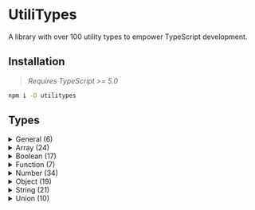 # UtiliTypes

A library with over 100 utility types to empower TypeScript development.

## Installation

> *Requires TypeScript >= 5.0*

```sh
npm i -D utilitypes
```

## Types

<details>
<summary>General (6)</summary>

- [`json`](/docs/general/json.md)
- [`literal`](/docs/general/literal.md)
- [`primitive`](/docs/general/primitive.md)
- [`Cast<T, U>`](/docs/general/Cast.md)
- [`Display<T>`](/docs/general/Display.md)
- [`Nominal<T, S>`](/docs/general/Nominal.md)

</details>

<details>
<summary>Array (24)</summary>

- [`Chunk<T, N>`](/docs/array/Chunk.md)
- [`Fill<T, U, A, B>`](/docs/array/Fill.md)
- [`Flat<T, N>`](/docs/array/Flat.md)
- [`Join<T, S>`](/docs/array/Join.md)
- [`Slice<T, A, B>`](/docs/array/Slice.md)
- [`Tuple<T, N>`](/docs/array/Tuple.md)
- [`Unique<T>`](/docs/array/Unique.md)
- [`At<T, N>`](/docs/array/At.md)
- [`Entries<T>`](/docs/array/Entries.md)
- [`Every<T, U>`](/docs/array/Every.md)
- [`Filter<T, U>`](/docs/array/Filter.md)
- [`Includes<T, U>`](/docs/array/Includes.md)
- [`IndexOf<T, U, N>`](/docs/array/IndexOf.md)
- [`Pop<T>`](/docs/array/Pop.md)
- [`Push<T, U>`](/docs/array/Push.md)
- [`Shift<T>`](/docs/array/Shift.md)
- [`Some<T, U>`](/docs/array/Some.md)
- [`Unshift<T, U>`](/docs/array/Unshift.md)
- [`Partition<T, U>`](/docs/array/Partition.md)
- [`Reject<T, U>`](/docs/array/Reject.md)
- [`Reverse<T>`](/docs/array/Reverse.md)
- [`TypedArray`](/docs/array/TypedArray.md)
- [`Head<T>`](/docs/array/Head.md)
- [`Tail<T>`](/docs/array/Tail.md)

</details>

<details>
<summary>Boolean (17)</summary>

- [`IsUnion<T>`](/docs/boolean/IsUnion.md)
- [`Extends<A, B>`](/docs/boolean/Extends.md)
- [`IsAny<T>`](/docs/boolean/IsAny.md)
- [`IsEqual<A, B>`](/docs/boolean/IsEqual.md)
- [`IsFalsy<T>`](/docs/boolean/IsFalsy.md)
- [`IsNever<T>`](/docs/boolean/IsNever.md)
- [`IsTruthy<T>`](/docs/boolean/IsTruthy.md)
- [`IsTuple<T>`](/docs/boolean/IsTuple.md)
- [`If<P, Q, R>`](/docs/boolean/If.md)
- [`Not<P>`](/docs/boolean/Not.md)
- [`Implies<P, Q>`](/docs/boolean/Implies.md)
- [`And<P, Q>`](/docs/boolean/And.md)
- [`Or<P, Q>`](/docs/boolean/Or.md)
- [`Xor<P, Q>`](/docs/boolean/Xor.md)
- [`Nand<P, Q>`](/docs/boolean/Nand.md)
- [`Nor<P, Q>`](/docs/boolean/Nor.md)
- [`Xnor<P, Q>`](/docs/boolean/Xnor.md)

</details>

<details>
<summary>Function (7)</summary>

- [`Curry<T>`](/docs/function/Curry.md)
- [`Action<T>`](/docs/function/Action.md)
- [`Awaitable<T>`](/docs/function/Awaitable.md)
- [`Fn<T, R>`](/docs/function/Fn.md)
- [`IsOverloaded<T>`](/docs/function/IsOverloaded.md)
- [`NoInfer<T>`](/docs/function/NoInfer.md)
- [`Predicate<T>`](/docs/function/Predicate.md)

</details>

<details>
<summary>Number (34)</summary>

- [`Range<A, B, O>`](/docs/number/Range.md)
- [`Max<N>`](/docs/number/Max.md)
- [`Min<N>`](/docs/number/Min.md)
- [`MinMax<N>`](/docs/number/MinMax.md)
- [`Bit`](/docs/number/Bit.md)
- [`Factorial<N>`](/docs/number/Factorial.md)
- [`IsPrime<N>`](/docs/number/IsPrime.md)
- [`IsFloat<N>`](/docs/number/IsFloat.md)
- [`IsInteger<N>`](/docs/number/IsInteger.md)
- [`Add<X, Y>`](/docs/number/Add.md)
- [`Absolute<N>`](/docs/number/Absolute.md)
- [`Ceil<N>`](/docs/number/Ceil.md)
- [`Compare<X, Y>`](/docs/number/Compare.md)
- [`Digit`](/docs/number/Digit.md)
- [`Divide<X, Y>`](/docs/number/Divide.md)
- [`DivMod<X, Y>`](/docs/number/DivMod.md)
- [`Eq<X, Y>`](/docs/number/Eq.md)
- [`Floor<N>`](/docs/number/Floor.md)
- [`Gt<X, Y>`](/docs/number/Gt.md)
- [`Gte<X, Y>`](/docs/number/Gte.md)
- [`IsEven<N>`](/docs/number/IsEven.md)
- [`IsNegative<N>`](/docs/number/IsNegative.md)
- [`IsOdd<N>`](/docs/number/IsOdd.md)
- [`IsPositive<N>`](/docs/number/IsPositive.md)
- [`Lt<X, Y>`](/docs/number/Lt.md)
- [`Lte<X, Y>`](/docs/number/Lte.md)
- [`Modulo<X, Y>`](/docs/number/Modulo.md)
- [`Multiply<X, Y>`](/docs/number/Multiply.md)
- [`Negate<N>`](/docs/number/Negate.md)
- [`Pow<B, N>`](/docs/number/Pow.md)
- [`Sign<N>`](/docs/number/Sign.md)
- [`Subtract<X, Y>`](/docs/number/Subtract.md)
- [`ToDigits<N>`](/docs/number/ToDigits.md)
- [`ParseInt<S, B>`](/docs/number/ParseInt.md)

</details>

<details>
<summary>Object (19)</summary>

- [`PathMode`](/docs/object/PathMode.md)
- [`Path<T, M>`](/docs/object/Path.md)
- [`Entries<T>`](/docs/object/Entries.md)
- [`ReadonlyDeep<T>`](/docs/object/ReadonlyDeep.md)
- [`Assign<T, U>`](/docs/object/Assign.md)
- [`FromEntries<T>`](/docs/object/FromEntries.md)
- [`AbstractConstructor<T, U>`](/docs/object/AbstractConstructor.md)
- [`Constructor<T, U>`](/docs/object/Constructor.md)
- [`Dict<T>`](/docs/object/Dict.md)
- [`EitherAll<T>`](/docs/object/EitherAll.md)
- [`ExclusiveOr<T, U>`](/docs/object/ExclusiveOr.md)
- [`Get<T, P>`](/docs/object/Get.md)
- [`InclusiveOr<T, K>`](/docs/object/InclusiveOr.md)
- [`Invert<T>`](/docs/object/Invert.md)
- [`Mutable<T>`](/docs/object/Mutable.md)
- [`OmitIndexSignature<T>`](/docs/object/OmitIndexSignature.md)
- [`OmitStrict<T, K>`](/docs/object/OmitStrict.md)
- [`ToPrimitive<T>`](/docs/object/ToPrimitive.md)
- [`ToUnion<T>`](/docs/object/ToUnion.md)

</details>

<details>
<summary>String (21)</summary>

- [`Length<S>`](/docs/string/Length.md)
- [`Split<S, U, N>`](/docs/string/Split.md)
- [`At<T, N>`](/docs/string/At.md)
- [`EndsWith<S, T, N>`](/docs/string/EndsWith.md)
- [`PadEnd<S, N, P>`](/docs/string/PadEnd.md)
- [`PadStart<S, N, P>`](/docs/string/PadStart.md)
- [`Repeat<S, N>`](/docs/string/Repeat.md)
- [`Replace<S, T, U>`](/docs/string/Replace.md)
- [`ReplaceAll<S, T, U>`](/docs/string/ReplaceAll.md)
- [`Slice<S, A, B>`](/docs/string/Slice.md)
- [`StartsWith<S, T, N>`](/docs/string/StartsWith.md)
- [`Trim<S, T>`](/docs/string/Trim.md)
- [`TrimEnd<S, T>`](/docs/string/TrimEnd.md)
- [`TrimStart<S, T>`](/docs/string/TrimStart.md)
- [`LowercaseChar`](/docs/string/LowercaseChar.md)
- [`UppercaseChar`](/docs/string/UppercaseChar.md)
- [`Whitespace`](/docs/string/Whitespace.md)
- [`Reverse<S>`](/docs/string/Reverse.md)
- [`Truncate<S, N>`](/docs/string/Truncate.md)
- [`CaseType`](/docs/string/CaseType.md)
- [`ChangeCase<S, T>`](/docs/string/ChangeCase.md)

</details>

<details>
<summary>Union (10)</summary>

- [`Difference<T, U>`](/docs/union/Difference.md)
- [`Disjunctive<T, U>`](/docs/union/Disjunctive.md)
- [`ExcludeStrict<T, U>`](/docs/union/ExcludeStrict.md)
- [`ExtractStrict<T, U>`](/docs/union/ExtractStrict.md)
- [`Last<T>`](/docs/union/Last.md)
- [`Literal<T>`](/docs/union/Literal.md)
- [`ToIntersection<T>`](/docs/union/ToIntersection.md)
- [`ToTuple<T>`](/docs/union/ToTuple.md)
- [`Distribute<T>`](/docs/union/Distribute.md)
- [`Permutate<T>`](/docs/union/Permutate.md)

</details>
